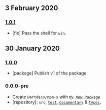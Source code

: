 ## 3 February 2020

### [1.0.1](https://github.com/artdecocode/npm-s/compare/v1.0.0...v1.0.1)

- [fix] Pass the shell for `win`.

## 30 January 2020

### [1.0.0](https://github.com/artdecocode/npm-s/compare/v0.0.0-pre...v1.0.0)

- [package] Publish v1 of the package.

### 0.0.0-pre

- Create `@artdeco/npm-s` with _[`My New Package`](https://MNPJS.org)_
- [repository]: `src`, [`test`](https://contexttesting.com), [`documentary`](https://readme.page) & [`types`](https://typedef.page).